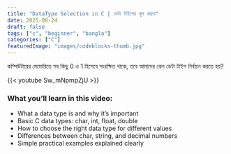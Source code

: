 ```yaml
---
title: "DataType Selection in C | ডেটা টাইপের মূল ধারণা"
date: 2025-08-24
draft: false
tags: ["c", "beginner", "bangla"]
categories: ["C"]
featuredImage: "images/codeblocks-thumb.jpg"
---
```


কম্পিউটারের মেমোরিতে সব কিছু 0 ও 1 হিসেবে সংরক্ষিত থাকে, তবে আমাদের কেন ডেটা টাইপ নির্বাচন করতে হয়?

{{< youtube Sw_mNpmpZjU >}}

### What you’ll learn in this video:

- What a data type is and why it’s important
- Basic C data types: char, int, float, double
- How to choose the right data type for different values
- Differences between char, string, and decimal numbers
- Simple practical examples explained clearly
